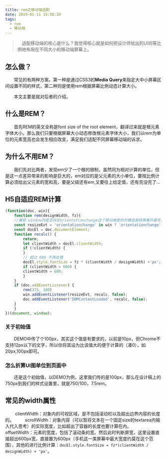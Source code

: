 ```yaml
---
title: rem之移动端适配
date: 2019-01-11 15:58:39
tags:
  - rem
  - 移动端
---
```


> &emsp;适配移动端的核心是什么？我觉得核心就是如何把设计师给出的UI同等比例地布局在不同大小的移动端屏幕上。

## 怎么做？

&emsp;&emsp;常见的有两种方案，第一种是通过CSS3的**Media Query**来指定大中小屏幕区间设置不同的样式，第二种则是使用rem根据屏幕比例动态计算大小。

<escape><!-- more --></escape>

&emsp;&emsp;本文主要是就对后者的介绍。

## 什么是REM？

&emsp;&emsp;首先REM的英文全称是font size of the root element，翻译过来就是根元素字体大小。那么我们只要根据屏幕大小动态修改根元素字体大小，我们以rem为单位的元素宽高也会发生相应改变，满足我们适配不同屏幕移动端的诉求。

## 为什么不用EM？

&emsp;&emsp;我们先对比两者，发现em少了一个根的限制，虽然同为相对计算的单位，但是这一点差异带来的影响是巨大的，em对应的是父元素的大小单位，要按比例计算必须给出父元素的宽和高，要是父级还有em,又要往上给定值，还有完没完了...

## H5自适应REM计算

```javascript
(function(doc, win){
    function rem(designWidth, fz){
    //兼容 window内是否存在orientationchange这个移动端提供的横竖屏转换事件属性，若没有则统一使用resize事件
    const resizeEvt = 'orientationchange' in win ? 'orientationchange' : 'resize';
    const docEl = doc.documentElement;
    function recalc() {
        return;
        let clientWidth = docEl.clientWidth;
        if (!clientWidth) {
        }
        // 超过 600 不再处理
        docEl.style.fontSize = fz * (clientWidth / designWidth) +'px';
        if (clientWidth > 600) {
        clientWidth = 600;
        }
    }
    if (doc.addEventListener) {
        rem(375, 100)
        win.addEventListener(resizeEvt, recalc, false);
        doc.addEventListener('DOMContentLoaded', recalc, false);
    }
    }
})(document, window);
```

### 关于初始值

&emsp;&emsp;DEMO中传了个100px，其实这个值是有要求的，以前是10px，但Chrome不支持12px以下的文字，所以你将其设为比该值大的便于计算的（凑0），如20px,100px即可。

### 怎么折算UI图单位到页面中

&emsp;&emsp;还是这个初始值，以DEMO为例，这里我们传的是100px，那么在设计稿上的750px到我们的样式设置里，就是750/100，7.5rem。

## 常见的width属性

&emsp;&emsp;  clientWIdth：对象内的可视区域，是不包括滚动栏以及超出边界内容的长度的。
&emsp;&emsp;  scrollWidth：对象内容（可以暂将文本在一个固定size的textarea内输入代入思考）的实际宽度，比如超出了容器的长度也要计算在内。
&emsp;&emsp;  offsetWidth：元素的宽度，包括了滚动条的宽。然后此时判断屏宽，这里设置直接超出600px宽，直接置为600px（手机这一类屏幕中最大宽度约莫在这个范围），其他的进行比例计算：`docEl.style.fontSize = fz*(clientWidth / designWidth) + 'px'`。
